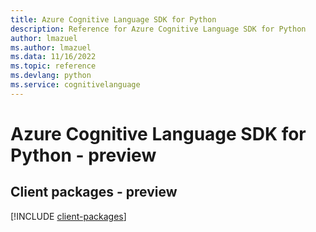 ```yaml
---
title: Azure Cognitive Language SDK for Python
description: Reference for Azure Cognitive Language SDK for Python
author: lmazuel
ms.author: lmazuel
ms.data: 11/16/2022
ms.topic: reference
ms.devlang: python
ms.service: cognitivelanguage
---
```

# Azure Cognitive Language SDK for Python - preview

## Client packages - preview
[!INCLUDE [client-packages](cognitive-language-client-index.md)]